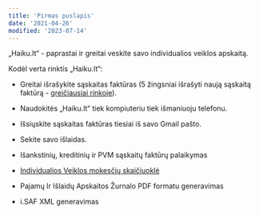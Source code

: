 ```yaml
---
title: 'Pirmas puslapis'
date: '2021-04-26'
modified: '2023-07-14'
---
```


„Haiku.lt“ - paprastai ir greitai veskite savo individualios
veiklos apskaitą.

Kodėl verta rinktis „Haiku.lt“:

- Greitai išrašykite sąskaitas faktūras (5 žingsniai išrašyti
  naują sąskaitą faktūrą - [greičiausiai
  rinkoje](/straipsniai/palyginimas)).

- Naudokitės „Haiku.lt“ tiek kompiuteriu tiek išmaniuoju telefonu.

- Išsiųskite sąskaitas faktūras tiesiai iš savo Gmail pašto.

- Sekite savo išlaidas.

- Išankstinių, kreditinių ir PVM sąskaitų faktūrų palaikymas

- [Individualios Veiklos mokesčių skaičiuoklė](/iv-skaiciuokle)

- Pajamų Ir Išlaidų Apskaitos Žurnalo PDF formatu generavimas

- i.SAF XML generavimas
